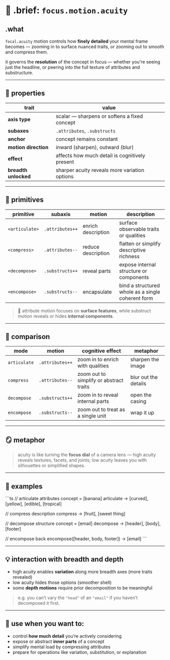 # 🎯 .brief: `focus.motion.acuity`

## .what

`focal.acuity` motion controls how **finely detailed** your mental frame becomes —
zooming in to surface nuanced traits, or zooming out to smooth and compress them.

it governs the **resolution** of the concept in focus — whether you're
seeing just the headline, or peering into the full texture of attributes and substructure.

---

## 🧭 properties

| trait                  | value                                           |
|------------------------|-------------------------------------------------|
| **axis type**          | scalar — sharpens or softens a fixed concept    |
| **subaxes**            | `.attributes`, `.substructs`                    |
| **anchor**             | concept remains constant                        |
| **motion direction**   | inward (sharpen), outward (blur)                |
| **effect**             | affects how much detail is cognitively present  |
| **breadth unlocked**   | sharper acuity reveals more variation options   |

---

## 🔹 primitives

| primitive        | subaxis           | motion             | description                                     |
|------------------|--------------------|---------------------|------------------------------------------------|
| `<articulate>`    | `.attributes++`    | enrich description  | surface observable traits or qualities          |
| `<compress>`      | `.attributes--`    | reduce description  | flatten or simplify descriptive richness        |
| `<decompose>`     | `.substructs++`    | reveal parts        | expose internal structure or components         |
| `<encompose>`     | `.substructs--`    | encapsulate         | bind a structured whole as a single coherent form |

> 🧠 attribute motion focuses on **surface features**,
> while substruct motion reveals or hides **internal components**.

---

## 🧩 comparison

| mode            | motion            | cognitive effect                               | metaphor                    |
|------------------|--------------------|--------------------------------------------------|------------------------------|
| `articulate`     | `.attributes++`    | zoom in to enrich with qualities               | sharpen the image            |
| `compress`       | `.attributes--`    | zoom out to simplify or abstract traits        | blur out the details         |
| `decompose`      | `.substructs++`    | zoom in to reveal internal parts               | open the casing              |
| `encompose`      | `.substructs--`    | zoom out to treat as a single unit             | wrap it up                   |

---

## 🪞 metaphor

> acuity is like turning the **focus dial** of a camera lens —
> high acuity reveals textures, facets, and joints;
> low acuity leaves you with silhouettes or simplified shapes.

---

## 🧪 examples

\`\`\`ts
// articulate attributes
concept = [banana]
articulate → [curved], [yellow], [edible], [tropical]

// compress description
compress → [fruit], [sweet thing]

// decompose structure
concept = [email]
decompose → [header], [body], [footer]

// encompose back
encompose([header, body, footer]) → [email]
\`\`\`

---

## 💡 interaction with breadth and depth

- high acuity enables **variation** along more breadth axes (more traits revealed)
- low acuity hides those options (smoother shell)
- some **depth motions** require prior decomposition to be meaningful

> e.g. you can’t vary the `"head"` of an `"email"` if you haven’t decomposed it first.

---

## 🎯 use when you want to:

- control **how much detail** you’re actively considering
- expose or abstract **inner parts** of a concept
- simplify mental load by compressing attributes
- prepare for operations like variation, substitution, or explanation
